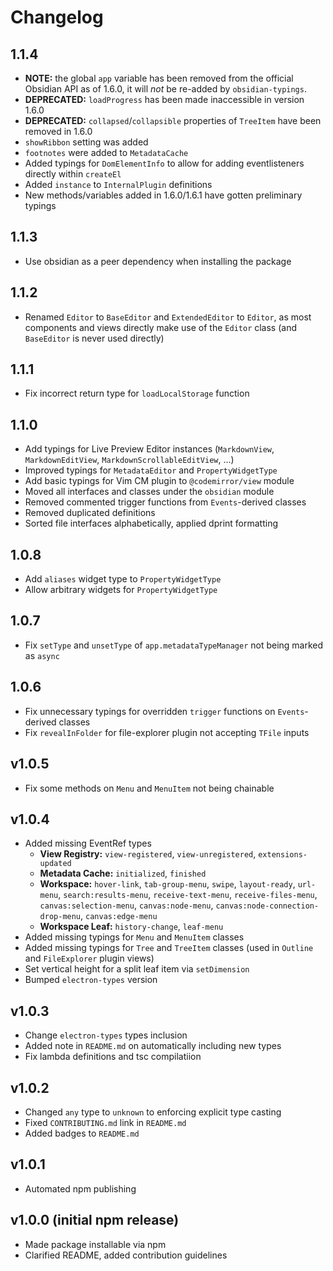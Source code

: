 # Changelog

## 1.1.4
- **NOTE:** the global `app` variable has been removed from the official Obsidian API as of 1.6.0, it will _not_ be re-added by `obsidian-typings`.
- **DEPRECATED:** `loadProgress` has been made inaccessible in version 1.6.0
- **DEPRECATED:** `collapsed`/`collapsible` properties of `TreeItem` have been removed in 1.6.0
- `showRibbon` setting was added
- `footnotes` were added to `MetadataCache`
- Added typings for `DomElementInfo` to allow for adding eventlisteners directly within `createEl`
- Added `instance` to `InternalPlugin` definitions
- New methods/variables added in 1.6.0/1.6.1 have gotten preliminary typings

## 1.1.3
- Use obsidian as a peer dependency when installing the package

## 1.1.2
- Renamed `Editor` to `BaseEditor` and `ExtendedEditor` to `Editor`, as most components and views directly make use of
     the `Editor` class (and `BaseEditor` is never used directly)

## 1.1.1
- Fix incorrect return type for `loadLocalStorage` function

## 1.1.0
- Add typings for Live Preview Editor instances (`MarkdownView`, `MarkdownEditView`, `MarkdownScrollableEditView`, ...)
- Improved typings for `MetadataEditor` and `PropertyWidgetType`
- Add basic typings for Vim CM plugin to `@codemirror/view` module
- Moved all interfaces and classes under the `obsidian` module
- Removed commented trigger functions from `Events`-derived classes
- Removed duplicated definitions
- Sorted file interfaces alphabetically, applied dprint formatting

## 1.0.8
- Add `aliases` widget type to `PropertyWidgetType`
- Allow arbitrary widgets for `PropertyWidgetType`

## 1.0.7
- Fix `setType` and `unsetType` of `app.metadataTypeManager` not being marked as `async`

## 1.0.6
- Fix unnecessary typings for overridden `trigger` functions on `Events`-derived classes
- Fix `revealInFolder` for file-explorer plugin not accepting `TFile` inputs

## v1.0.5
- Fix some methods on `Menu` and `MenuItem` not being chainable 

## v1.0.4
- Added missing EventRef types
  - **View Registry:** `view-registered`, `view-unregistered`, `extensions-updated`
  - **Metadata Cache:** `initialized`, `finished`
  - **Workspace:** `hover-link`, `tab-group-menu`, `swipe`, `layout-ready`, `url-menu`, `search:results-menu`, `receive-text-menu`,
            `receive-files-menu`, `canvas:selection-menu`, `canvas:node-menu`, `canvas:node-connection-drop-menu`, `canvas:edge-menu`
  - **Workspace Leaf:** `history-change`, `leaf-menu`
- Added missing typings for `Menu` and `MenuItem` classes
- Added missing typings for `Tree` and `TreeItem` classes (used in `Outline` and `FileExplorer` plugin views)
- Set vertical height for a split leaf item via `setDimension`
- Bumped `electron-types` version

## v1.0.3
- Change `electron-types` types inclusion
- Added note in `README.md` on automatically including new types
- Fix lambda definitions and tsc compilatiion

## v1.0.2
- Changed `any` type to `unknown` to enforcing explicit type casting
- Fixed `CONTRIBUTING.md` link in `README.md`
- Added badges to `README.md`

## v1.0.1
- Automated npm publishing

## v1.0.0 (initial npm release)
- Made package installable via npm
- Clarified README, added contribution guidelines